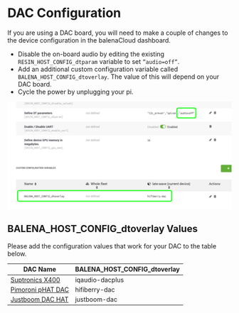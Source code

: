 # DAC Configuration

If you are using a DAC board, you will need to make a couple of changes to the device configuration in the balenaCloud dashboard.

* Disable the on-board audio by editing the existing `RESIN_HOST_CONFIG_dtparam` variable to set `”audio=off”`.
* Add an additional custom configuration variable called `BALENA_HOST_CONFIG_dtoverlay`. The value of this will depend on your DAC board.
* Cycle the power by unplugging your pi.

![DAC Configuration](images/dac-vars.png)

## BALENA_HOST_CONFIG_dtoverlay Values

Please add the configuration values that work for your DAC to the table below.

| DAC Name               | BALENA_HOST_CONFIG_dtoverlay          |
|------------------------|---------------------------------------|
| [Suptronics X400][1]   | iqaudio-dacplus                       |
| [Pimoroni pHAT DAC][2] | hifiberry-dac                         |
| [Justboom DAC HAT][3]  | justboom-dac                          |



[1]: http://www.suptronics.com/Xseries/x400.html
[2]: https://shop.pimoroni.com/products/phat-dac
[3]: https://uk.pi-supply.com/products/justboom-dac-hat